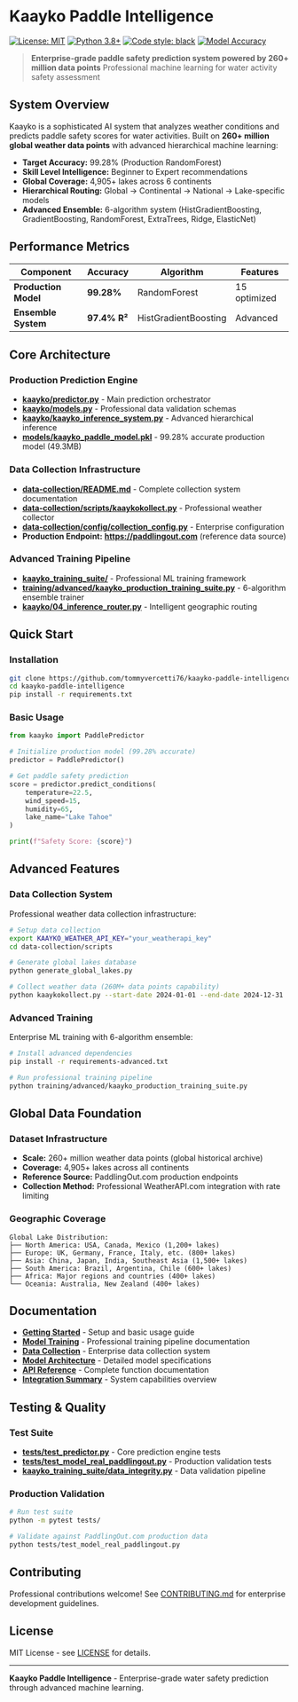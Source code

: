 # Kaayko Paddle Intelligence

[![License: MIT](https://img.shields.io/badge/License-MIT-yellow.svg)](https://opensource.org/licenses/MIT) [![Python 3.8+](https://img.shields.io/badge/python-3.8+-blue.svg)](https://www.python.org/downloads/) [![Code style: black](https://img.shields.io/badge/code%20style-black-000000.svg)](https://github.com/psf/black) [![Model Accuracy](https://img.shields.io/badge/Model%20Accuracy-99.28%25-brightgreen.svg)](https://github.com/tommyvercetti76/kaayko-paddle-intelligence)

> **Enterprise-grade paddle safety prediction system powered by 260+ million data points**
> Professional machine learning for water activity safety assessment

## System Overview

Kaayko is a sophisticated AI system that analyzes weather conditions and predicts paddle safety scores for water activities. Built on **260+ million global weather data points** with advanced hierarchical machine learning:

- **Target Accuracy:** 99.28% (Production RandomForest)
- **Skill Level Intelligence:** Beginner to Expert recommendations  
- **Global Coverage:** 4,905+ lakes across 6 continents
- **Hierarchical Routing:** Global -> Continental -> National -> Lake-specific models
- **Advanced Ensemble:** 6-algorithm system (HistGradientBoosting, GradientBoosting, RandomForest, ExtraTrees, Ridge, ElasticNet)

## Performance Metrics

| **Component** | **Accuracy** | **Algorithm** | **Features** |
|---------------|-------------|---------------|--------------|
| **Production Model** | **99.28%** | RandomForest | 15 optimized |
| **Ensemble System** | **97.4% R²** | HistGradientBoosting | Advanced |

## Core Architecture

### Production Prediction Engine
- **[kaayko/predictor.py](kaayko/predictor.py)** - Main prediction orchestrator
- **[kaayko/models.py](kaayko/models.py)** - Professional data validation schemas  
- **[kaayko/kaayko_inference_system.py](kaayko/kaayko_inference_system.py)** - Advanced hierarchical inference
- **[models/kaayko_paddle_model.pkl](models/)** - 99.28% accurate production model (49.3MB)

### Data Collection Infrastructure
- **[data-collection/README.md](data-collection/README.md)** - Complete collection system documentation
- **[data-collection/scripts/kaaykokollect.py](data-collection/scripts/kaaykokollect.py)** - Professional weather collector
- **[data-collection/config/collection_config.py](data-collection/config/collection_config.py)** - Enterprise configuration
- **Production Endpoint:** **https://paddlingout.com** (reference data source)

### Advanced Training Pipeline
- **[kaayko_training_suite/](kaayko_training_suite/)** - Professional ML training framework
- **[training/advanced/kaayko_production_training_suite.py](training/advanced/kaayko_production_training_suite.py)** - 6-algorithm ensemble trainer
- **[kaayko/04_inference_router.py](kaayko/04_inference_router.py)** - Intelligent geographic routing

## Quick Start

### Installation
```bash
git clone https://github.com/tommyvercetti76/kaayko-paddle-intelligence.git
cd kaayko-paddle-intelligence
pip install -r requirements.txt
```

### Basic Usage
```python
from kaayko import PaddlePredictor

# Initialize production model (99.28% accurate)
predictor = PaddlePredictor()

# Get paddle safety prediction
score = predictor.predict_conditions(
    temperature=22.5, 
    wind_speed=15, 
    humidity=65,
    lake_name="Lake Tahoe"
)

print(f"Safety Score: {score}")
```

## Advanced Features

### Data Collection System
Professional weather data collection infrastructure:
```bash
# Setup data collection
export KAAYKO_WEATHER_API_KEY="your_weatherapi_key"
cd data-collection/scripts

# Generate global lakes database
python generate_global_lakes.py

# Collect weather data (260M+ data points capability)
python kaaykokollect.py --start-date 2024-01-01 --end-date 2024-12-31
```

### Advanced Training
Enterprise ML training with 6-algorithm ensemble:
```bash
# Install advanced dependencies
pip install -r requirements-advanced.txt

# Run professional training pipeline
python training/advanced/kaayko_production_training_suite.py
```

## Global Data Foundation

### Dataset Infrastructure
- **Scale:** 260+ million weather data points (global historical archive)
- **Coverage:** 4,905+ lakes across all continents  
- **Reference Source:** PaddlingOut.com production endpoints
- **Collection Method:** Professional WeatherAPI.com integration with rate limiting

### Geographic Coverage
```
Global Lake Distribution:
├── North America: USA, Canada, Mexico (1,200+ lakes)
├── Europe: UK, Germany, France, Italy, etc. (800+ lakes)
├── Asia: China, Japan, India, Southeast Asia (1,500+ lakes)
├── South America: Brazil, Argentina, Chile (600+ lakes)
├── Africa: Major regions and countries (400+ lakes)
└── Oceania: Australia, New Zealand (400+ lakes)
```

## Documentation

- **[Getting Started](docs/getting-started.md)** - Setup and basic usage guide
- **[Model Training](docs/model-training.md)** - Professional training pipeline documentation
- **[Data Collection](data-collection/README.md)** - Enterprise data collection system
- **[Model Architecture](docs/MODEL_CLARIFICATION.md)** - Detailed model specifications
- **[API Reference](docs/api-reference.md)** - Complete function documentation
- **[Integration Summary](docs/ADVANCED_INTEGRATION_SUMMARY.md)** - System capabilities overview

## Testing & Quality

### Test Suite
- **[tests/test_predictor.py](tests/test_predictor.py)** - Core prediction engine tests
- **[tests/test_model_real_paddlingout.py](tests/test_model_real_paddlingout.py)** - Production validation tests
- **[kaayko_training_suite/data_integrity.py](kaayko_training_suite/data_integrity.py)** - Data validation pipeline

### Production Validation
```bash
# Run test suite
python -m pytest tests/

# Validate against PaddlingOut.com production data
python tests/test_model_real_paddlingout.py
```

## Contributing

Professional contributions welcome! See [CONTRIBUTING.md](CONTRIBUTING.md) for enterprise development guidelines.

## License

MIT License - see [LICENSE](LICENSE) for details.

---

**Kaayko Paddle Intelligence** - Enterprise-grade water safety prediction through advanced machine learning.
